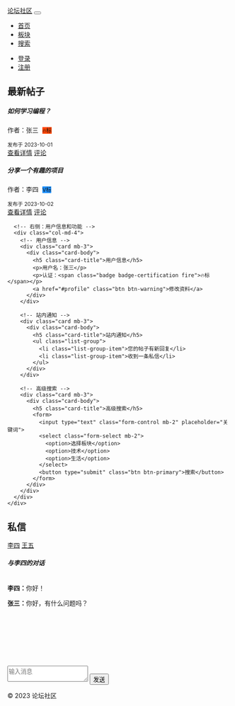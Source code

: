 <!DOCTYPE html>
<html lang="zh-CN">
<head>
  <meta charset="UTF-8">
  <meta name="viewport" content="width=device-width, initial-scale=1.0">
  <title>论坛社区</title>
  <!-- Bootstrap CSS -->
  <link href="https://cdn.jsdelivr.net/npm/bootstrap@5.3.0/dist/css/bootstrap.min.css" rel="stylesheet">
  <!-- Font Awesome -->
  <link href="https://cdnjs.cloudflare.com/ajax/libs/font-awesome/6.0.0-beta3/css/all.min.css" rel="stylesheet">
  <style>
    .badge-certification {
      font-size: 12px;
      margin-left: 5px;
    }
    .badge-certification.fire { background-color: #ff4500; }
    .badge-certification.v { background-color: #1e90ff; }
    .badge-certification.star { background-color: #ffd700; }
    .badge-certification.official { background-color: #32cd32; }
  </style>
</head>
<body>
  <!-- 导航栏 -->
  <nav class="navbar navbar-expand-lg navbar-dark bg-dark">
    <div class="container-fluid">
      <a class="navbar-brand" href="#">论坛社区</a>
      <button class="navbar-toggler" type="button" data-bs-toggle="collapse" data-bs-target="#navbarNav">
        <span class="navbar-toggler-icon"></span>
      </button>
      <div class="collapse navbar-collapse" id="navbarNav">
        <ul class="navbar-nav me-auto">
          <li class="nav-item"><a class="nav-link" href="#home">首页</a></li>
          <li class="nav-item"><a class="nav-link" href="#categories">板块</a></li>
          <li class="nav-item"><a class="nav-link" href="#search">搜索</a></li>
        </ul>
        <ul class="navbar-nav">
          <li class="nav-item"><a class="nav-link" href="#login">登录</a></li>
          <li class="nav-item"><a class="nav-link" href="#register">注册</a></li>
        </ul>
      </div>
    </div>
  </nav>

  <!-- 首页内容 -->
  <div class="container mt-4">
    <div class="row">
      <!-- 左侧：帖子列表 -->
      <div class="col-md-8">
        <h2>最新帖子</h2>
        <div class="list-group">
          <div class="list-group-item">
            <h5>如何学习编程？</h5>
            <p class="mb-1">作者：张三 <span class="badge badge-certification fire">🔥标</span></p>
            <small>发布于 2023-10-01</small>
            <div class="mt-2">
              <a href="#" class="btn btn-sm btn-primary">查看详情</a>
              <a href="#" class="btn btn-sm btn-success">评论</a>
            </div>
          </div>
          <div class="list-group-item">
            <h5>分享一个有趣的项目</h5>
            <p class="mb-1">作者：李四 <span class="badge badge-certification v">V标</span></p>
            <small>发布于 2023-10-02</small>
            <div class="mt-2">
              <a href="#" class="btn btn-sm btn-primary">查看详情</a>
              <a href="#" class="btn btn-sm btn-success">评论</a>
            </div>
          </div>
        </div>
      </div>

      <!-- 右侧：用户信息和功能 -->
      <div class="col-md-4">
        <!-- 用户信息 -->
        <div class="card mb-3">
          <div class="card-body">
            <h5 class="card-title">用户信息</h5>
            <p>用户名：张三</p>
            <p>认证：<span class="badge badge-certification fire">🔥标</span></p>
            <a href="#profile" class="btn btn-warning">修改资料</a>
          </div>
        </div>

        <!-- 站内通知 -->
        <div class="card mb-3">
          <div class="card-body">
            <h5 class="card-title">站内通知</h5>
            <ul class="list-group">
              <li class="list-group-item">您的帖子有新回复</li>
              <li class="list-group-item">收到一条私信</li>
            </ul>
          </div>
        </div>

        <!-- 高级搜索 -->
        <div class="card mb-3">
          <div class="card-body">
            <h5 class="card-title">高级搜索</h5>
            <form>
              <input type="text" class="form-control mb-2" placeholder="关键词">
              <select class="form-select mb-2">
                <option>选择板块</option>
                <option>技术</option>
                <option>生活</option>
              </select>
              <button type="submit" class="btn btn-primary">搜索</button>
            </form>
          </div>
        </div>
      </div>
    </div>
  </div>

  <!-- 私信功能 -->
  <div class="container mt-4">
    <h2>私信</h2>
    <div class="row">
      <div class="col-md-4">
        <div class="list-group">
          <a href="#" class="list-group-item list-group-item-action">李四</a>
          <a href="#" class="list-group-item list-group-item-action">王五</a>
        </div>
      </div>
      <div class="col-md-8">
        <div class="card">
          <div class="card-body">
            <h5 class="card-title">与李四的对话</h5>
            <div class="chat-box" style="height: 200px; overflow-y: scroll;">
              <p><strong>李四：</strong>你好！</p>
              <p><strong>张三：</strong>你好，有什么问题吗？</p>
            </div>
            <textarea class="form-control mt-2" placeholder="输入消息"></textarea>
            <button class="btn btn-primary mt-2">发送</button>
          </div>
        </div>
      </div>
    </div>
  </div>

  <!-- 页脚 -->
  <footer class="bg-dark text-white mt-4">
    <div class="container py-4">
      <p class="text-center">© 2023 论坛社区</p>
    </div>
  </footer>

  <!-- Bootstrap JS -->
  <script src="https://cdn.jsdelivr.net/npm/bootstrap@5.3.0/dist/js/bootstrap.bundle.min.js"></script>
</body>
</html>
